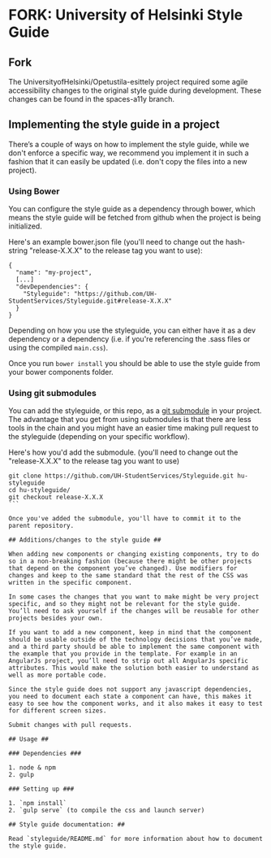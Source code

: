 # FORK: University of Helsinki Style Guide #

## Fork ##

The UniversityofHelsinki/Opetustila-esittely project required some agile accessibility changes to the original style guide during development. These changes can be found in the spaces-a11y branch.

## Implementing the style guide in a project ##

There’s a couple of ways on how to implement the style guide, while we don't enforce a specific way, we recommend you implement it in such a fashion that it can easily be updated (i.e. don't copy the files into a new project).

### Using Bower ###

You can configure the style guide as a dependency through bower, which means the style guide will be fetched from github when the project is being initialized.

Here's an example bower.json file (you'll need to change out the hash-string "release-X.X.X" to the release tag you want to use):
```
{
  "name": "my-project",
  [...]
  "devDependencies": {
    "Styleguide": "https://github.com/UH-StudentServices/Styleguide.git#release-X.X.X"
  }
}
```
Depending on how you use the styleguide, you can either have it as a dev dependency or a dependency (i.e. if you're  referencing the .sass files or using the compiled `main.css`).

Once you run `bower install` you should be able to use the style guide from your bower components folder.

### Using git submodules ###

You can add the styleguide, or this repo, as a [git submodule](http://git-scm.com/docs/git-submodule) in your project. The advantage that you get from using submodules is that there are less tools in the chain and you might have an easier time making pull request to the styleguide (depending on your specific workflow).

Here's how you'd add the submodule. (you'll need to change out the "release-X.X.X" to the release tag you want to use)
````
git clone https://github.com/UH-StudentServices/Styleguide.git hu-styleguide
cd hu-styleguide/
git checkout release-X.X.X
```

Once you've added the submodule, you'll have to commit it to the parent repository.

## Additions/changes to the style guide ##

When adding new components or changing existing components, try to do so in a non-breaking fashion (because there might be other projects that depend on the component you’ve changed). Use modifiers for changes and keep to the same standard that the rest of the CSS was written in the specific component.

In some cases the changes that you want to make might be very project specific, and so they might not be relevant for the style guide. You’ll need to ask yourself if the changes will be reusable for other projects besides your own.

If you want to add a new component, keep in mind that the component should be usable outside of the technology decisions that you’ve made, and a third party should be able to implement the same component with the example that you provide in the template. For example in an AngularJs project, you’ll need to strip out all AngularJs specific attributes. This would make the solution both easier to understand as well as more portable code.

Since the style guide does not support any javascript dependencies, you need to document each state a component can have, this makes it easy to see how the component works, and it also makes it easy to test for different screen sizes.

Submit changes with pull requests.

## Usage ##

### Dependencies ###

1. node & npm
2. gulp

### Setting up ###

1. `npm install`
2. `gulp serve` (to compile the css and launch server)

## Style guide documentation: ##

Read `styleguide/README.md` for more information about how to document the style guide.


